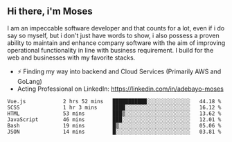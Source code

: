 ## Hi there, i'm Moses

I am an impeccable software developer and that counts for a lot, even if i do say so myself, but i don't just have words to show, i also possess a proven ability to maintain and enhance company software with the aim of improving operational functionality in line with business requirement. I build for the web and businesses with my favorite stacks.
- ⚡ Finding my way into backend and Cloud Services (Primarily AWS and GoLang)
- Acting Professional on LinkedIn: https://linkedin.com/in/adebayo-moses

<!--START_SECTION:waka-->

```text
Vue.js            2 hrs 52 mins   ███████████░░░░░░░░░░░░░░   44.18 %
SCSS              1 hr 3 mins     ████░░░░░░░░░░░░░░░░░░░░░   16.12 %
HTML              53 mins         ███▒░░░░░░░░░░░░░░░░░░░░░   13.62 %
JavaScript        46 mins         ███░░░░░░░░░░░░░░░░░░░░░░   12.01 %
Bash              19 mins         █▒░░░░░░░░░░░░░░░░░░░░░░░   05.06 %
JSON              14 mins         █░░░░░░░░░░░░░░░░░░░░░░░░   03.81 %
```

<!--END_SECTION:waka-->
